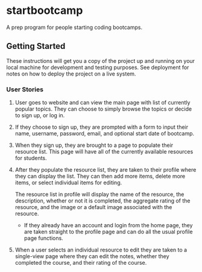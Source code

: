 # startbootcamp
A prep program for people starting coding bootcamps. 

## Getting Started

These instructions will get you a copy of the project up and running on your local machine for development and testing purposes. See deployment for notes on how to deploy the project on a live system.

### User Stories


1. User goes to website and can view the main page with list of currently popular topics. 
    They can choose to simply browse the topics or decide to sign up, or log in.

2. If they choose to sign up, they are prompted with a form to input their name,
    username, password, email, and optional start date of bootcamp.

3. When they sign up, they are brought to a page to populate their resource list.
    This page will have all of the currently available resources for students. 

4. After they populate the resource list, they are taken to their profile where they
    can display the list. They can then add more items, delete more items, or select 
    individual items for editing.

    The resource list in profile will display the name of the resource, the description,
    whether or not it is completed, the aggregate rating of the resource, and the image or
    a default image associated with the resource. 

    - If they already have an account and login from the home page, they are taken straight to 
    the profile page and can do all the usual profile page functions.

5. When a user selects an individual resource to edit they are taken to a single-view
    page where they can edit the notes, whether they completed the course, and their
    rating of the course.
